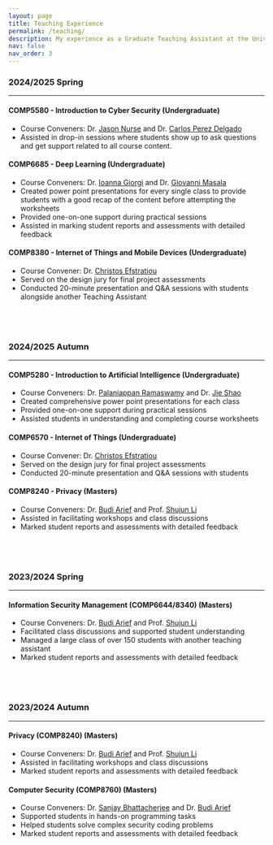 ```yaml
---
layout: page
title: Teaching Experience
permalink: /teaching/
description: My experience as a Graduate Teaching Assistant at the University of Kent.
nav: false
nav_order: 3
---
```


### 2024/2025 Spring
___

#### COMP5580 - Introduction to Cyber Security (Undergraduate)
- Course Conveners: Dr. [Jason Nurse](https://www.kent.ac.uk/school-of-computing/people/3103/nurse-jason) and Dr. [Carlos Perez Delgado](https://www.kent.ac.uk/school-of-computing/people/3060/perez-delgado-carlos)
- Assisted in drop-in sessions where students show up to ask questions and get support related to all course content.

#### COMP6685 - Deep Learning (Undergraduate)
- Course Conveners: Dr. [Ioanna Giorgi](https://www.kent.ac.uk/school-of-computing/people/4727/giorgi-ioanna) and Dr. [Giovanni Masala](https://www.kent.ac.uk/school-of-computing/people/3870/masala-giovanni-luca)
- Created power point presentations for every single class to provide students with a good recap of the content before attempting the worksheets
- Provided one-on-one support during practical sessions
- Assisted in marking student reports and assessments with detailed feedback

#### COMP8380 - Internet of Things and Mobile Devices (Undergraduate)
- Course Convener: Dr. [Christos Efstratiou](https://www.kent.ac.uk/school-of-computing/people/671/efstratiou-christos)
- Served on the design jury for final project assessments
- Conducted 20-minute presentation and Q&A sessions with students alongside another Teaching Assistant

<div style="margin-bottom: 5rem;"></div>

### 2024/2025 Autumn
___

#### COMP5280 - Introduction to Artificial Intelligence (Undergraduate)
- Course Conveners: Dr. [Palaniappan Ramaswamy](https://www.kent.ac.uk/school-of-computing/people/3138/ramaswamy-palaniappan) and Dr. [Jie Shao](https://www.kent.ac.uk/school-of-computing/people/3104/shao-jie)
- Created comprehensive power point presentations for each class
- Provided one-on-one support during practical sessions
- Assisted students in understanding and completing course worksheets

#### COMP6570 - Internet of Things (Undergraduate)
- Course Convener: Dr. [Christos Efstratiou](https://www.kent.ac.uk/school-of-computing/people/671/efstratiou-christos)
- Served on the design jury for final project assessments
- Conducted 20-minute presentation and Q&A sessions with students

#### COMP8240 - Privacy (Masters)
- Course Conveners: Dr. [Budi Arief](https://www.kent.ac.uk/school-of-computing/people/3056/arief-budi) and Prof. [Shujun Li](https://www.kent.ac.uk/school-of-computing/people/3162/li-shujun)
- Assisted in facilitating workshops and class discussions
- Marked student reports and assessments with detailed feedback

<div style="margin-bottom: 5rem;"></div>

### 2023/2024 Spring
___

#### Information Security Management (COMP6644/8340) (Masters)
- Course Conveners: Dr. [Budi Arief](https://www.kent.ac.uk/school-of-computing/people/3056/arief-budi) and Prof. [Shujun Li](https://www.kent.ac.uk/school-of-computing/people/3162/li-shujun)
- Facilitated class discussions and supported student understanding
- Managed a large class of over 150 students with another teaching assistant
- Marked student reports and assessments with detailed feedback

<div style="margin-bottom: 5rem;"></div>

### 2023/2024 Autumn
___

#### Privacy (COMP8240) (Masters)
- Course Conveners: Dr. [Budi Arief](https://www.kent.ac.uk/school-of-computing/people/3056/arief-budi) and Prof. [Shujun Li](https://www.kent.ac.uk/school-of-computing/people/3162/li-shujun)
- Assisted in facilitating workshops and class discussions
- Marked student reports and assessments with detailed feedback

#### Computer Security (COMP8760) (Masters)
- Course Conveners: Dr. [Sanjay Bhattacherjee](https://www.kent.ac.uk/school-of-computing/people/3156/bhattacherjee-sanjay) and Dr. [Budi Arief](https://www.kent.ac.uk/school-of-computing/people/3056/arief-budi)
- Supported students in hands-on programming tasks
- Helped students solve complex security coding problems
- Marked student reports and assessments with detailed feedback